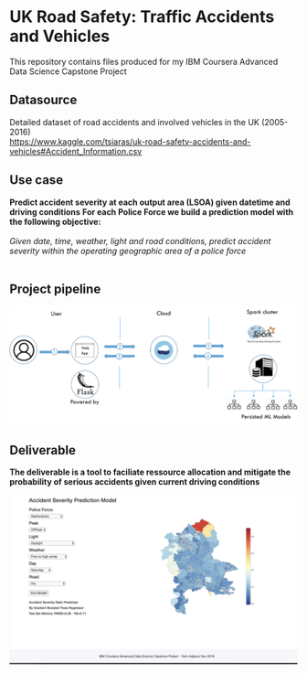 # UK Road Safety: Traffic Accidents and Vehicles
This repository contains files produced for my IBM Coursera Advanced Data Science Capstone Project

## Datasource
Detailed dataset of road accidents and involved vehicles in the UK (2005-2016)<br>
<U>https://www.kaggle.com/tsiaras/uk-road-safety-accidents-and-vehicles#Accident_Information.csv</U>
    


## Use case
<b>Predict accident severity at each output area (LSOA) given datetime and driving conditions</b>
<b>For each Police Force we build a prediction model with the following objective:</b><br>
<br>
<em>Given date, time, weather, light and road conditions, predict accident severity within the operating geographic area of a police force</em> <br>
<br>

## Project pipeline
![Pipeline](https://raw.githubusercontent.com/AttitudeAdjuster/Accident-Severity-Prediction/master/img/archi.png)
## Deliverable
<b>The deliverable is a tool to faciliate ressource allocation and mitigate the probability of serious accidents given current driving conditions</b>

![Web interface](https://raw.githubusercontent.com/AttitudeAdjuster/Accident-Severity-Prediction/master/img/Web%20Interface.png)
